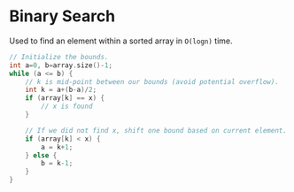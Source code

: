 # Binary Search

Used to find an element within a sorted array in `O(logn)` time.

```c++
// Initialize the bounds.
int a=0, b=array.size()-1;
while (a <= b) {
    // k is mid-point between our bounds (avoid potential overflow).
    int k = a+(b-a)/2;
    if (array[k] == x) {
        // x is found
    }

    // If we did not find x, shift one bound based on current element.
    if (array[k] < x) {
        a = k+1;
    } else {
        b = k-1;
    }
}
```
